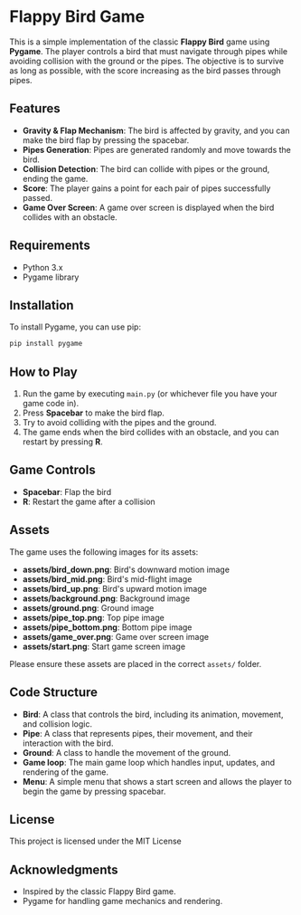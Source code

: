 
# Flappy Bird Game

This is a simple implementation of the classic **Flappy Bird** game using **Pygame**. The player controls a bird that must navigate through pipes while avoiding collision with the ground or the pipes. The objective is to survive as long as possible, with the score increasing as the bird passes through pipes.

## Features
- **Gravity & Flap Mechanism**: The bird is affected by gravity, and you can make the bird flap by pressing the spacebar.
- **Pipes Generation**: Pipes are generated randomly and move towards the bird.
- **Collision Detection**: The bird can collide with pipes or the ground, ending the game.
- **Score**: The player gains a point for each pair of pipes successfully passed.
- **Game Over Screen**: A game over screen is displayed when the bird collides with an obstacle.

## Requirements
- Python 3.x
- Pygame library

## Installation

To install Pygame, you can use pip:

```bash
pip install pygame
```

## How to Play
1. Run the game by executing `main.py` (or whichever file you have your game code in).
2. Press **Spacebar** to make the bird flap.
3. Try to avoid colliding with the pipes and the ground.
4. The game ends when the bird collides with an obstacle, and you can restart by pressing **R**.

## Game Controls
- **Spacebar**: Flap the bird
- **R**: Restart the game after a collision

## Assets
The game uses the following images for its assets:
- **assets/bird_down.png**: Bird's downward motion image
- **assets/bird_mid.png**: Bird's mid-flight image
- **assets/bird_up.png**: Bird's upward motion image
- **assets/background.png**: Background image
- **assets/ground.png**: Ground image
- **assets/pipe_top.png**: Top pipe image
- **assets/pipe_bottom.png**: Bottom pipe image
- **assets/game_over.png**: Game over screen image
- **assets/start.png**: Start game screen image

Please ensure these assets are placed in the correct `assets/` folder.

## Code Structure
- **Bird**: A class that controls the bird, including its animation, movement, and collision logic.
- **Pipe**: A class that represents pipes, their movement, and their interaction with the bird.
- **Ground**: A class to handle the movement of the ground.
- **Game loop**: The main game loop which handles input, updates, and rendering of the game.
- **Menu**: A simple menu that shows a start screen and allows the player to begin the game by pressing spacebar.

## License
This project is licensed under the MIT License

## Acknowledgments
- Inspired by the classic Flappy Bird game.
- Pygame for handling game mechanics and rendering.
